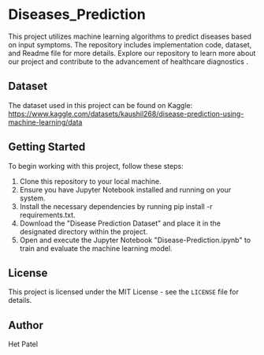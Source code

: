 # Diseases_Prediction
This project utilizes machine learning algorithms to predict diseases based on input symptoms. The repository includes implementation code, dataset, and Readme file for more details. Explore our repository to learn more about our project and contribute to the advancement of healthcare diagnostics .

## Dataset
The dataset used in this project can be found on Kaggle: https://www.kaggle.com/datasets/kaushil268/disease-prediction-using-machine-learning/data


## Getting Started
To begin working with this project, follow these steps:

1. Clone this repository to your local machine.
2. Ensure you have Jupyter Notebook installed and running on your system.
3. Install the necessary dependencies by running pip install -r requirements.txt.
4. Download the "Disease Prediction Dataset" and place it in the designated directory within the project.
5. Open and execute the Jupyter Notebook "Disease-Prediction.ipynb" to train and evaluate the machine learning model.


## License

This project is licensed under the MIT License - see the `LICENSE` file for details.

## Author

Het Patel

